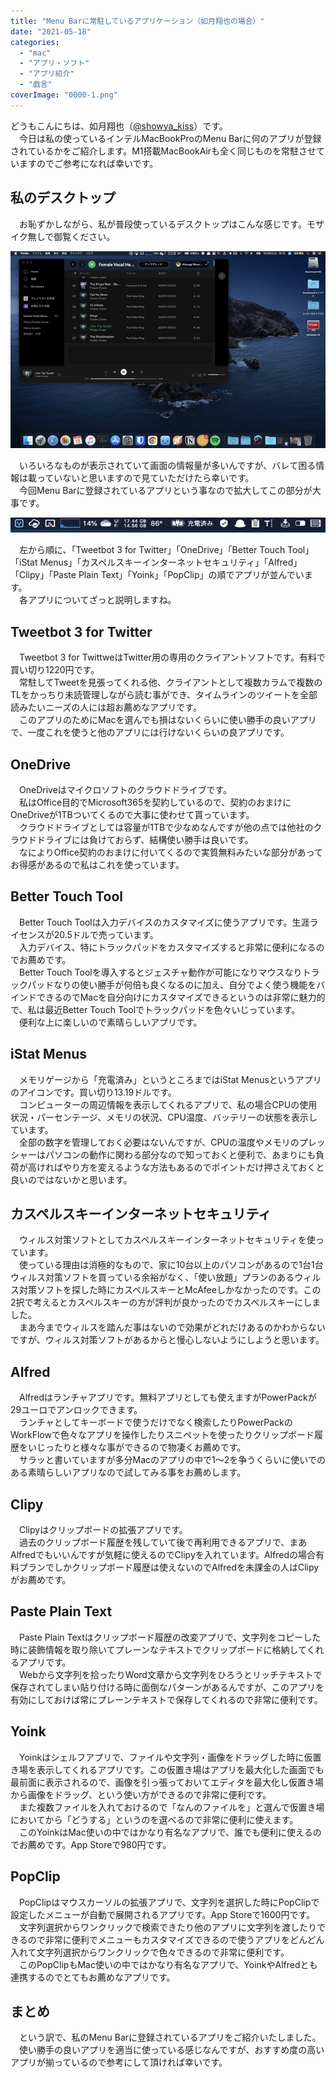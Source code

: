 ```yaml
---
title: "Menu Barに常駐しているアプリケーション（如月翔也の場合）"
date: "2021-05-18"
categories: 
  - "mac"
  - "アプリ・ソフト"
  - "アプリ紹介"
  - "戯言"
coverImage: "0000-1.png"
---
```


どうもこんにちは、如月翔也（[@showya\_kiss](http://twitter.com/showya_kiss)）です。  
　今日は私の使っているインテルMacBookProのMenu Barに何のアプリが登録されているかをご紹介します。M1搭載MacBookAirも全く同じものを常駐させていますのでご参考になれば幸いです。  

## 私のデスクトップ

　お恥ずかしながら、私が普段使っているデスクトップはこんな感じです。モザイク無しで御覧ください。  

![0000](images/0000.png "0000.png")

　いろいろなものが表示されていて画面の情報量が多いんですが、バレて困る情報は載っていないと思いますので見ていただけたら幸いです。  
　今回Menu Barに登録されているアプリという事なので拡大してこの部分が大事です。  

![202105191930](images/202105191930.png "202105191930.png")

　左から順に、「Tweetbot 3 for Twitter」「OneDrive」「Better Touch Tool」「iStat Menus」「カスペルスキーインターネットセキュリティ」「Alfred」「Clipy」「Paste Plain Text」「Yoink」「PopClip」の順でアプリが並んでいます。  
　各アプリについてざっと説明しますね。  

## Tweetbot 3 for Twitter

　Tweetbot 3 for TwittweはTwitter用の専用のクライアントソフトです。有料で買い切り1220円です。  
　常駐してTweetを見張ってくれる他、クライアントとして複数カラムで複数のTLをかっちり未読管理しながら読む事ができ、タイムラインのツイートを全部読みたいニーズの人には超お薦めなアプリです。  
　このアプリのためにMacを選んでも損はないくらいに使い勝手の良いアプリで、一度これを使うと他のアプリには行けないくらいの良アプリです。  

## OneDrive

　OneDriveはマイクロソフトのクラウドドライブです。  
　私はOffice目的でMicrosoft365を契約しているので、契約のおまけにOneDriveが1TBついてくるので大事に使わせて貰っています。  
　クラウドドライブとしては容量が1TBで少なめなんですが他の点では他社のクラウドドライブには負けておらず、結構使い勝手は良いです。  
　なによりOffice契約のおまけに付いてくるので実質無料みたいな部分があってお得感があるので私はこれを使っています。  

## Better Touch Tool

　Better Touch Toolは入力デバイスのカスタマイズに使うアプリです。生涯ライセンスが20.5ドルで売っています。  
　入力デバイス、特にトラックパッドをカスタマイズすると非常に便利になるのでお薦めです。  
　Better Touch Toolを導入するとジェスチャ動作が可能になりマウスなりトラックパッドなりの使い勝手が何倍も良くなるのに加え、自分でよく使う機能をバインドできるのでMacを自分向けにカスタマイズできるというのは非常に魅力的で、私は最近Better Touch Toolでトラックパッドを色々いじっています。  
　便利な上に楽しいので素晴らしいアプリです。  

## iStat Menus

　メモリゲージから「充電済み」というところまではiStat Menusというアプリのアイコンです。買い切り13.19ドルです。  
　コンピューターの周辺情報を表示してくれるアプリで、私の場合CPUの使用状況・パーセンテージ、メモリの状況、CPU温度、バッテリーの状態を表示しています。  
　全部の数字を管理しておく必要はないんですが、CPUの温度やメモリのプレッシャーはパソコンの動作に関わる部分なので知っておくと便利で、あまりにも負荷が高ければやり方を変えるような方法もあるのでポイントだけ押さえておくと良いのではないかと思います。  

## カスペルスキーインターネットセキュリティ

　ウィルス対策ソフトとしてカスペルスキーインターネットセキュリティを使っています。  
　使っている理由は消極的なもので、家に10台以上のパソコンがあるので1台1台ウィルス対策ソフトを買っている余裕がなく、「使い放題」プランのあるウィルス対策ソフトを探した時にカスペルスキーとMcAfeeしかなかったのです。この2択で考えるとカスペルスキーの方が評判が良かったのでカスペルスキーにしました。  
　まあ今までウィルスを踏んだ事はないので効果がどれだけあるのかわからないですが、ウィルス対策ソフトがあるからと慢心しないようにしようと思います。  

## Alfred

　Alfredはランチャアプリです。無料アプリとしても使えますがPowerPackが29ユーロでアンロックできます。  
　ランチャとしてキーボードで使うだけでなく検索したりPowerPackのWorkFlowで色々なアプリを操作したりスニペットを使ったりクリップボード履歴をいじったりと様々な事ができるので物凄くお薦めです。  
　サラッと書いていますが多分Macのアプリの中で1〜2を争うくらいに使いでのある素晴らしいアプリなので試してみる事をお薦めします。  

## Clipy

　Clipyはクリップボードの拡張アプリです。  
　過去のクリップボード履歴を残していて後で再利用できるアプリで、まあAlfredでもいいんですが気軽に使えるのでClipyを入れています。Alfredの場合有料プランでしかクリップボード履歴は使えないのでAlfredを未課金の人はClipyがお薦めです。  

## Paste Plain Text

　Paste Plain Textはクリップボード履歴の改変アプリで、文字列をコピーした時に装飾情報を取り除いてプレーンなテキストでクリップボードに格納してくれるアプリです。  
　Webから文字列を拾ったりWord文章から文字列をひろうとリッチテキストで保存されてしまい貼り付ける時に面倒なパターンがあるんですが、このアプリを有効にしておけば常にプレーンテキストで保存してくれるので非常に便利です。  

## Yoink

　Yoinkはシェルフアプリで、ファイルや文字列・画像をドラッグした時に仮置き場を表示してくれるアプリです。この仮置き場はアプリを最大化した画面でも最前面に表示されるので、画像を引っ張っておいてエディタを最大化し仮置き場から画像をドラッグ、という使い方ができるので非常に便利です。  
　また複数ファイルを入れておけるので「なんのファイルを」と選んで仮置き場においてから「どうする」というのを選べるので非常に便利に使えます。  
　このYoinkはMac使いの中ではかなり有名なアプリで、誰でも便利に使えるのでお薦めです。App Storeで980円です。  

## PopClip

　PopClipはマウスカーソルの拡張アプリで、文字列を選択した時にPopClipで設定したメニューが自動で展開されるアプリです。App Storeで1600円です。  
　文字列選択からワンクリックで検索できたり他のアプリに文字列を渡したりできるので非常に便利でメニューもカスタマイズできるので使うアプリをどんどん入れて文字列選択からワンクリックで色々できるので非常に便利です。  
　このPopClipもMac使いの中ではかなり有名なアプリで、YoinkやAlfredとも連携するのでとてもお薦めなアプリです。  

## まとめ

　という訳で、私のMenu Barに登録されているアプリをご紹介いたしました。  
　使い勝手の良いアプリを適当に使っている感じなんですが、おすすめ度の高いアプリが揃っているので参考にして頂ければ幸いです。

